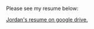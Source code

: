 Please see my resume below:

[Jordan's resume on google drive.](https://drive.google.com/file/d/1mSOmJF1nAcCDf_oqp4BIIG6WGn3IEv3x/view)
